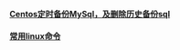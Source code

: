 
#### [Centos定时备份MySql，及删除历史备份sql](./Linux相关/Centos定时备份MySql，及删除历史备份sql.md)
#### [常用linux命令](./Linux相关/常用linux命令.md)